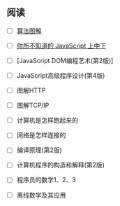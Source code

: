 ## 阅读

- [ ] [算法图解](https://github.com/egonSchiele/grokking_algorithms)
- [ ] [你所不知道的 JavaScript 上中下](https://github.com/getify/You-Dont-Know-JS)
- [ ] [JavaScript DOM编程艺术(第2版)]
- [ ] JavaScript高级程序设计(第4版)

- [ ] 图解HTTP
- [ ] 图解TCP/IP
- [ ] 计算机是怎样跑起来的
- [ ] 网络是怎样连接的

- [ ] 编译原理(第2版)
- [ ] 计算机程序的构造和解释(第2版)

- [ ] 程序员的数学1、2、3
- [ ] 离线数学及其应用

